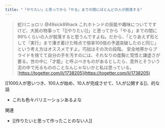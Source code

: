 ```yaml
---
title: "「やりたい」と思ってから「やる」までの間にほとんどの人が脱落する"
---
```


> 蛇川ニョロリ @49sick89hack
> これホトンドの技能や趣味についてですけど、大抵の物事って「[[やりたい]]」と思ってから「やる」までの間に99%くらいの人が脱落すると思うんですよね。だから、「とりあえず形として『実行』まで漕ぎ着けた時点で倍率100倍の予選突破したのと同じ」という考え方はオススメですよ。巧拙はその次の段階。
> 安全地帯からプライドを捨てて自分の手を汚すのには、それなりの度胸と覚悟と謙虚さが要る。世の中に「才能」と呼ぶべきものがあるとしたら、意外とそういう泥の中で光るもののことなんじゃないかと私は思っている。
[https://togetter.com/li/1738205](https://togetter.com/li/1738205)

[[1000人が思いつき、100人が始め、10人が完成させて、1人が公開する]]、的な話
- これも色々バリエーションあるよな

関連
- [[作りたいと思って作ったことのない人]]
